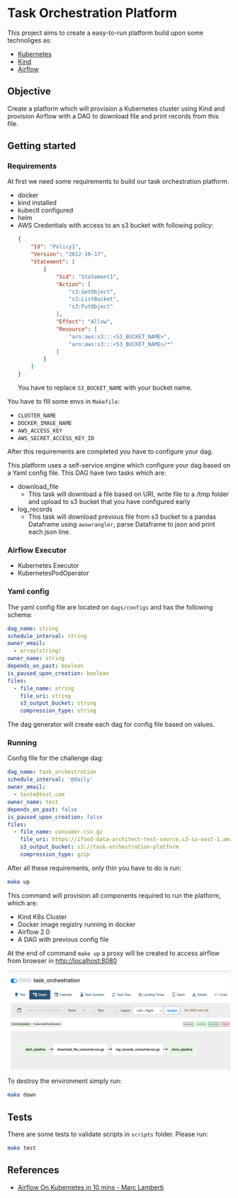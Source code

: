 # Task Orchestration Platform
This project aims to create a easy-to-run platform build upon some technoliges as:
- [Kubernetes](https://kubernetes.io/pt-br/)
- [Kind](https://kind.sigs.k8s.io/)
- [Airflow](https://airflow.apache.org/)

## Objective
Create a platform which will provision a Kubernetes cluster using Kind and provision Airflow with a DAG to download file and print records from this file.

## Getting started

### Requirements

At first we need some requirements to build our task orchestration platform.

- docker
- kind installed
- kubectl configured
- helm
- AWS Credentials with access to an s3 bucket with following policy:
    ```json
    {
        "Id": "Policy1",
        "Version": "2012-10-17",
        "Statement": [
            {
                "Sid": "Statement1",
                "Action": [
                    "s3:GetObject",
                    "s3:ListBucket",
                    "s3:PutObject"
                ],
                "Effect": "Allow",
                "Resource": [
                    "arn:aws:s3:::<S3_BUCKET_NAME>",
                    "arn:aws:s3:::<S3_BUCKET_NAME>/*"
                ]
            }
        ]
    }
    ```
    You have to replace `S3_BUCKET_NAME` with your bucket name.

You have to fill some envs in `Makefile`:
- `CLUSTER_NAME`
- `DOCKER_IMAGE_NAME`
- `AWS_ACCESS_KEY`
- `AWS_SECRET_ACCESS_KEY_ID`

After this requirements are completed you have to configure your dag.

This platform uses a self-service engine which configure your dag based on a Yaml config file.
This DAG have two tasks which are:
- download_file
    - This task will download a file based on URI, write file to a /tmp folder and upload to s3 bucket that you have configured early
- log_records
    - This task will download previous file from s3 bucket to a pandas Dataframe using `awswrangler`, parse Dataframe to json and print each json line.

### Airflow Executor
- Kubernetes Executor
- KubernetesPodOperator

### Yaml config
The yaml config file are located on `dags/configs` and has the following schema:
```yaml
dag_name: string
schedule_interval: string
owner_email:
  - array(string)
owner_name: string
depends_on_past: boolean
is_paused_upon_creation: boolean
files:
  - file_name: string
    file_uri: string
    s3_output_bucket: string
    compression_type: string
```

The dag generator will create each dag for config file based on values.

### Running

Config file for the challenge dag:
```yaml
dag_name: task_orchestration
schedule_interval: '@daily'
owner_email:
  - teste@test.com
owner_name: test
depends_on_past: false 
is_paused_upon_creation: false
files:
  - file_name: consumer.csv.gz
    file_uri: https://ifood-data-architect-test-source.s3-sa-east-1.amazonaws.com/consumer.csv.gz
    s3_output_bucket: s3://task-orchestration-platform
    compression_type: gzip
```

After all these requirements, only thin you have to do is run:
```bash
make up
```

This command will provision all components required to run the platform, which are:
- Kind K8s Cluster
- Docker image registry running in docker
- Airflow 2.0
- A DAG with previous config file

At the end of command `make up` a proxy will be created to access airflow from browser in [http://localhost:8080](http://localhost:8080)

![dag](images/dag.png)

To destroy the environment simply run:
```bash
make down
```

## Tests
There are some tests to validate scripts in `scripts` folder. Please run:
```bash
make test
```

## References
- [Airflow On Kubernetes in 10 mins - Marc Lamberti](https://marclamberti.com/blog/airflow-on-kubernetes-get-started-in-10-mins)